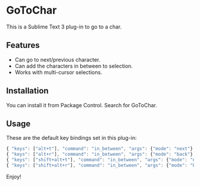 # GoToChar

This is a Sublime Text 3 plug-in to go to a char.

## Features

* Can go to next/previous character.
* Can add the characters in between to selection.
* Works with multi-cursor selections.

## Installation

You can install it from Package Control. Search for GoToChar.

## Usage

These are the default key bindings set in this plug-in:

```javascript
{ "keys": ["alt+t"], "command": "in_between", "args": {"mode": "next"} },
{ "keys": ["alt+r"], "command": "in_between", "args": {"mode": "back"} },
{ "keys": ["shift+alt+t"], "command": "in_between", "args": {"mode": "next", "select": true} },
{ "keys": ["shift+alt+r"], "command": "in_between", "args": {"mode": "back", "select": true} },
```

Enjoy!
